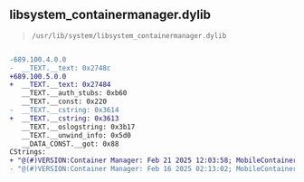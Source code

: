 ## libsystem_containermanager.dylib

> `/usr/lib/system/libsystem_containermanager.dylib`

```diff

-689.100.4.0.0
-  __TEXT.__text: 0x2748c
+689.100.5.0.0
+  __TEXT.__text: 0x27484
   __TEXT.__auth_stubs: 0xb60
   __TEXT.__const: 0x220
-  __TEXT.__cstring: 0x3614
+  __TEXT.__cstring: 0x3613
   __TEXT.__oslogstring: 0x3b17
   __TEXT.__unwind_info: 0x5d0
   __DATA_CONST.__got: 0x88
CStrings:
+ "@(#)VERSION:Container Manager: Feb 21 2025 12:03:58; MobileContainerManager_system-689.100.5~70/arm64e"
- "@(#)VERSION:Container Manager: Feb 16 2025 02:13:02; MobileContainerManager_system-689.100.4~173/arm64e"

```
